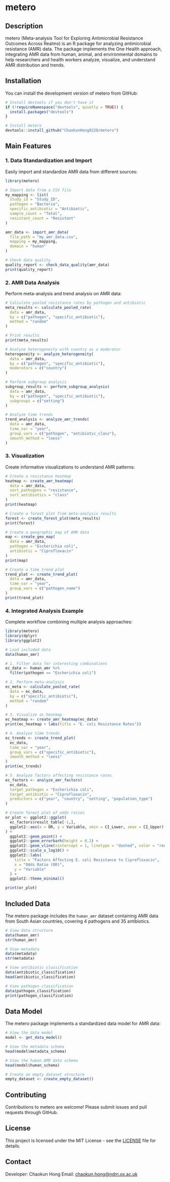 # metero

## Description

metero (Meta-analysis Tool for Exploring Antimicrobial Resistance Outcomes Across Realms) is an R package for analyzing antimicrobial resistance (AMR) data. The package implements the One Health approach, integrating AMR data from human, animal, and environmental domains to help researchers and health workers analyze, visualize, and understand AMR distribution and trends.

## Installation

You can install the development version of metero from GitHub:

```r
# Install devtools if you don't have it
if (!requireNamespace("devtools", quietly = TRUE)) {
  install.packages("devtools")
}

# Install metero
devtools::install_github("ChaokunHong0220/metero")
```

## Main Features

### 1. Data Standardization and Import

Easily import and standardize AMR data from different sources:

```r
library(metero)

# Import data from a CSV file
my_mapping <- list(
  study_id = "Study_ID",
  pathogen = "Bacteria",
  specific_antibiotic = "Antibiotic",
  sample_count = "Total",
  resistant_count = "Resistant"
)

amr_data <- import_amr_data(
  file_path = "my_amr_data.csv",
  mapping = my_mapping,
  domain = "human"
)

# Check data quality
quality_report <- check_data_quality(amr_data)
print(quality_report)
```

### 2. AMR Data Analysis

Perform meta-analysis and trend analysis on AMR data:

```r
# Calculate pooled resistance rates by pathogen and antibiotic
meta_results <- calculate_pooled_rate(
  data = amr_data,
  by = c("pathogen", "specific_antibiotic"),
  method = "random"
)

# Print results
print(meta_results)

# Analyze heterogeneity with country as a moderator
heterogeneity <- analyze_heterogeneity(
  data = amr_data,
  by = c("pathogen", "specific_antibiotic"),
  moderators = c("country")
)

# Perform subgroup analysis
subgroup_results <- perform_subgroup_analysis(
  data = amr_data,
  by = c("pathogen", "specific_antibiotic"),
  subgroups = c("setting")
)

# Analyze time trends
trend_analysis <- analyze_amr_trends(
  data = amr_data,
  time_var = "year",
  group_vars = c("pathogen", "antibiotic_class"),
  smooth_method = "loess"
)
```

### 3. Visualization

Create informative visualizations to understand AMR patterns:

```r
# Create a resistance heatmap
heatmap <- create_amr_heatmap(
  data = amr_data,
  sort_pathogens = "resistance",
  sort_antibiotics = "class"
)
print(heatmap)

# Create a forest plot from meta-analysis results
forest <- create_forest_plot(meta_results)
print(forest)

# Create a geographic map of AMR data
map <- create_geo_map(
  data = amr_data,
  pathogen = "Escherichia coli",
  antibiotic = "Ciprofloxacin"
)
print(map)

# Create a time trend plot
trend_plot <- create_trend_plot(
  data = amr_data,
  time_var = "year",
  group_vars = c("pathogen_name")
)
print(trend_plot)
```

### 4. Integrated Analysis Example

Complete workflow combining multiple analysis approaches:

```r
library(metero)
library(dplyr)
library(ggplot2)

# Load included data
data(human_amr)

# 1. Filter data for interesting combinations
ec_data <- human_amr %>%
  filter(pathogen == "Escherichia coli")

# 2. Perform meta-analysis
ec_meta <- calculate_pooled_rate(
  data = ec_data,
  by = c("specific_antibiotic"),
  method = "random"
)

# 3. Visualize as heatmap
ec_heatmap <- create_amr_heatmap(ec_data)
print(ec_heatmap + labs(title = "E. coli Resistance Rates"))

# 4. Analyze time trends
ec_trends <- create_trend_plot(
  ec_data,
  time_var = "year",
  group_vars = c("specific_antibiotic"),
  smooth_method = "loess"
)
print(ec_trends)

# 5. Analyze factors affecting resistance rates
ec_factors <- analyze_amr_factors(
  ec_data,
  target_pathogen = "Escherichia coli",
  target_antibiotic = "Ciprofloxacin",
  predictors = c("year", "country", "setting", "population_type")
)

# Create forest plot of odds ratios
or_plot <- ggplot2::ggplot(
  ec_factors$result_table[-1,], 
  ggplot2::aes(x = OR, y = Variable, xmin = CI_Lower, xmax = CI_Upper)
) +
  ggplot2::geom_point() +
  ggplot2::geom_errorbarh(height = 0.2) +
  ggplot2::geom_vline(xintercept = 1, linetype = "dashed", color = "red") +
  ggplot2::scale_x_log10() +
  ggplot2::labs(
    title = "Factors Affecting E. coli Resistance to Ciprofloxacin",
    x = "Odds Ratio (OR)",
    y = "Variable"
  ) +
  ggplot2::theme_minimal()

print(or_plot)
```

## Included Data

The metero package includes the `human_amr` dataset containing AMR data from South Asian countries, covering 4 pathogens and 35 antibiotics.

```r
# View data structure
data(human_amr)
str(human_amr)

# View metadata
data(metadata)
str(metadata)

# View antibiotic classification
data(antibiotic_classification)
head(antibiotic_classification)

# View pathogen classification
data(pathogen_classification)
print(pathogen_classification)
```

## Data Model

The metero package implements a standardized data model for AMR data:

```r
# View the data model
model <- get_data_model()

# View the metadata schema
head(model$metadata_schema)

# View the human AMR data schema
head(model$human_schema)

# Create an empty dataset structure
empty_dataset <- create_empty_dataset()
```

## Contributing

Contributions to metero are welcome! Please submit issues and pull requests through GitHub.

## License

This project is licensed under the MIT License - see the [LICENSE](LICENSE) file for details.

## Contact

Developer: Chaokun Hong
Email: chaokun.hong@ndm.ox.ac.uk

